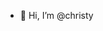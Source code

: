 - 👋 Hi, I’m @christy


<!---
christy0027/christy0027 is a ✨ special ✨ repository because its `README.md` (this file) appears on your GitHub profile.
You can click the Preview link to take a look at your changes.
--->
